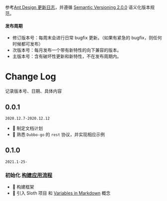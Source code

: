 参考[Ant Design 更新日志](https://ant.design/changelog-cn)，并遵循 [Semantic Versioning 2.0.0](http://semver.org/lang/zh-CN/) 语义化版本规范。

#### 发布周期

- 修订版本号：每周末会进行日常 bugfix 更新。（如果有紧急的 bugfix，则任何时候都可发布）
- 次版本号：每月发布一个带有新特性的向下兼容的版本。
- 主版本号：含有破坏性更新和新特性，不在发布周期内。



# Change Log

记录版本号、日期、具体内容

## 0.0.1

`2020.12.7-2020.12.12`

- 🌟 制定文档计划
- 🌟 熟悉 `Dubbo-go` 的 `rest` 协议，并实现相应示例



## 0.1.0

`2021.1-25-`

### 初始化 [构建应用流程](../computer/application/构建应用流程.md)

- 🌟 构建框架
- 🚀 引入 Sloth 项目 和 [Variables in Markdown](https://github.com/marketplace/actions/variables-in-markdown)  概念

